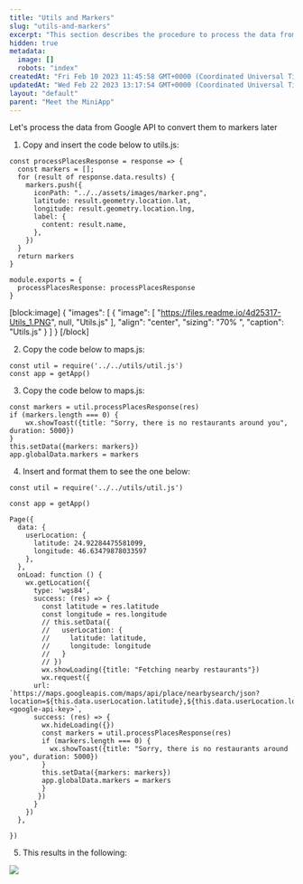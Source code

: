```yaml
---
title: "Utils and Markers"
slug: "utils-and-markers"
excerpt: "This section describes the procedure to process the data from Google API to convert them to markers."
hidden: true
metadata: 
  image: []
  robots: "index"
createdAt: "Fri Feb 10 2023 11:45:58 GMT+0000 (Coordinated Universal Time)"
updatedAt: "Wed Feb 22 2023 13:17:54 GMT+0000 (Coordinated Universal Time)"
layout: "default"
parent: "Meet the MiniApp"
---
```

Let's process the data from Google API to convert them to markers later

1. Copy and insert the code below to utils.js:

```Text util.js
const processPlacesResponse = response => {
  const markers = [];
  for (result of response.data.results) {
    markers.push({
      iconPath: "../../assets/images/marker.png",
      latitude: result.geometry.location.lat,
      longitude: result.geometry.location.lng,
      label: {
        content: result.name,
      },
    })
  }
  return markers
}

module.exports = {
  processPlacesResponse: processPlacesResponse
}
```

[block:image]
{
  "images": [
    {
      "image": [
        "https://files.readme.io/4d25317-Utils_1.PNG",
        null,
        "Utils.js"
      ],
      "align": "center",
      "sizing": "70% ",
      "caption": "Utils.js"
    }
  ]
}
[/block]


2. Copy the code below to maps.js:

```Text map.js
const util = require('../../utils/util.js')
const app = getApp()
```

3. Copy the code below to maps.js:

```Text maps.js
const markers = util.processPlacesResponse(res)
if (markers.length === 0) {
    wx.showToast({title: "Sorry, there is no restaurants around you", duration: 5000})
}
this.setData({markers: markers})
app.globalData.markers = markers
```

4. Insert and format them to see the one below:

```
const util = require('../../utils/util.js')

const app = getApp()

Page({
  data: {
    userLocation: {
      latitude: 24.92284475581099,
      longitude: 46.63479878033597
    },
  },
  onLoad: function () {
    wx.getLocation({
      type: 'wgs84',
      success: (res) => {
        const latitude = res.latitude
        const longitude = res.longitude
        // this.setData({
        //   userLocation: {
        //     latitude: latitude,
        //     longitude: longitude
        //   }
        // })
        wx.showLoading({title: "Fetching nearby restaurants"})
        wx.request({
      url: `https://maps.googleapis.com/maps/api/place/nearbysearch/json?location=${this.data.userLocation.latitude},${this.data.userLocation.longitude}&radius=15000&type=restaurant&key=<google-api-key>`,
      success: (res) => {
        wx.hideLoading({})
        const markers = util.processPlacesResponse(res)
        if (markers.length === 0) {
          wx.showToast({title: "Sorry, there is no restaurants around you", duration: 5000})
        }
        this.setData({markers: markers})
        app.globalData.markers = markers
        }
       })
      }
    })
  },
  
})
```

5. This results in the following:

![](https://files.readme.io/63b56f6-image.png)

